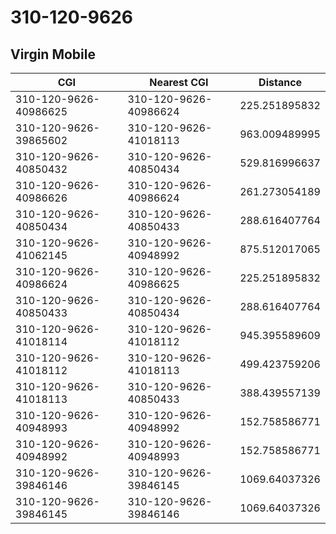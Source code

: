 # 310-120-9626
## Virgin Mobile


| CGI | Nearest CGI | Distance |
|-----|-------------|----------|
| 310-120-9626-40986625 | 310-120-9626-40986624 | 225.251895832 |
| 310-120-9626-39865602 | 310-120-9626-41018113 | 963.009489995 |
| 310-120-9626-40850432 | 310-120-9626-40850434 | 529.816996637 |
| 310-120-9626-40986626 | 310-120-9626-40986624 | 261.273054189 |
| 310-120-9626-40850434 | 310-120-9626-40850433 | 288.616407764 |
| 310-120-9626-41062145 | 310-120-9626-40948992 | 875.512017065 |
| 310-120-9626-40986624 | 310-120-9626-40986625 | 225.251895832 |
| 310-120-9626-40850433 | 310-120-9626-40850434 | 288.616407764 |
| 310-120-9626-41018114 | 310-120-9626-41018112 | 945.395589609 |
| 310-120-9626-41018112 | 310-120-9626-41018113 | 499.423759206 |
| 310-120-9626-41018113 | 310-120-9626-40850433 | 388.439557139 |
| 310-120-9626-40948993 | 310-120-9626-40948992 | 152.758586771 |
| 310-120-9626-40948992 | 310-120-9626-40948993 | 152.758586771 |
| 310-120-9626-39846146 | 310-120-9626-39846145 | 1069.64037326 |
| 310-120-9626-39846145 | 310-120-9626-39846146 | 1069.64037326 |
